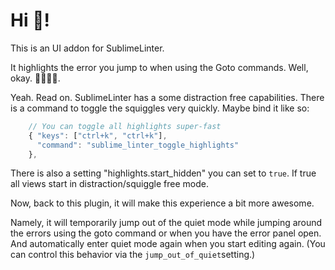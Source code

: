 # Hi 👋!

This is an UI addon for SublimeLinter.

It highlights the error you jump to when using the Goto commands. Well, okay. 🤹‍♂️🤹‍♀️.

Yeah. Read on. SublimeLinter has a some distraction free capabilities. There is a command
to toggle the squiggles very quickly.  Maybe bind it like so:

```javascript
    // You can toggle all highlights super-fast
    { "keys": ["ctrl+k", "ctrl+k"],
      "command": "sublime_linter_toggle_highlights"
    },
```

There is also a setting "highlights.start_hidden" you can set to `true`.  If true
all views start in distraction/squiggle free mode.

Now, back to this plugin, it will make this experience a bit more awesome.

Namely, it will temporarily jump out of the quiet mode while jumping around the errors
using the goto command or when you have the error panel open. And automatically enter quiet
mode again when you start editing again. (You can control this behavior via the `jump_out_of_quiet`setting.)


